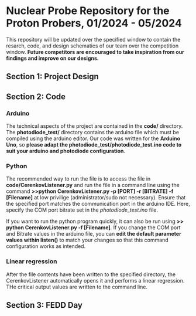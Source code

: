 # Nuclear Probe Repository for the Proton Probers, 01/2024 - 05/2024

This repository will be updated over the specified window to contain the resarch, code, and design schematics of our team over the competition window. **Future competitors are encouraged to take inspiration from our findings and improve on our designs.**

## Section 1: Project Design

## Section 2: Code

### Arduino
The technical aspects of the project are contained in the **code/** directory. The **photodiode_test/** directory contains the arduino file which must be compiled using the arduino editor. Our code was written for the **Arduino Uno**, so **please adapt the photodiode_test/photodiode_test.ino code to suit your arduino and photodiode configuration**.

### Python
The recommended way to run the file is to access the file in **code/CerenkovListener.py** and run the file in a command line using the command **>>python CerenkovListener.py -p [PORT] -r [BITRATE] -f [Filename]** at low privilige (administrator/sudo not necessary). Ensure that the specified port matches the communication port in the arduino IDE. Here, specify the COM port bitrate set in the *photodiode_test.ino* file. 

If you want to run the python program quickly, it can also be run using **>> python CerenkovListener.py -f [Filename]**.  If you change the COM port and Bitrate values in the arduino file, you can **edit the default parameter values within listen()** to match your changes so that this command configuration works as intended. 

### Linear regression
After the file contents have been written to the specified directory, the CerenkovListener automatically opens it and performs a linear regression. THe critical output values are written to the command line. 

## Section 3: FEDD Day
